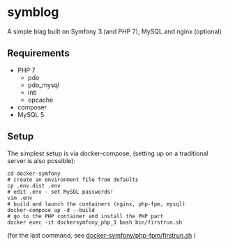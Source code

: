 # symblog
A simple blag built on Symfony 3 (and PHP 7), MySQL and nginx (optional)

## Requirements

 - PHP 7
   - pdo
   - pdo_mysql
   - intl
   - opcache
 - composer
 - MySQL 5 

## Setup

The simplest setup is via docker-compose, (setting up on a traditional server is also possible):

    cd docker-symfony
    # create an environment file from defaults
    cp .env.dist .env
    # edit .env - set MySQL passwords!
    vim .env
    # build and launch the containers (nginx, php-fpm, mysql)
    docker-compose up -d --build
    # go to the PHP container and install the PHP part
    docker exec -it dockersymfony_php_1 bash bin/firstrun.sh
    
(for the last command, see [docker-symfony/php-fpm/firstrun.sh](docker-symfony/php-fpm/firstrun.sh) )

